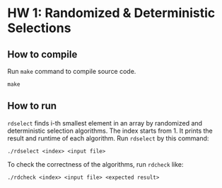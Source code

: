 # HW 1: Randomized & Deterministic Selections

## How to compile
Run `make` command to compile source code.
```
make
```

## How to run
`rdselect` finds i-th smallest element in an array by randomized and deterministic selection algorithms. The index starts from 1. It prints the result and runtime of each algorithm. Run `rdselect` by this command:
```
./rdselect <index> <input file>
```

To check the correctness of the algorithms, run `rdcheck` like:
```
./rdcheck <index> <input file> <expected result>
```

